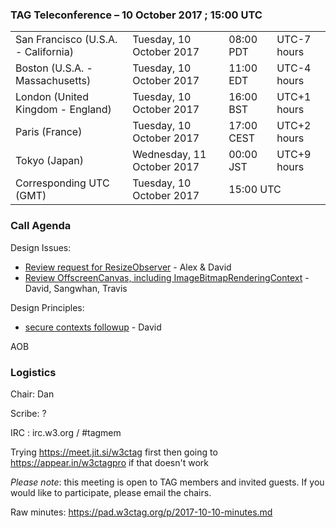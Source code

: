 ### TAG Teleconference – 10 October 2017 ; 15:00 UTC

<table>
<tr><td> San Francisco (U.S.A. - California) <td> Tuesday, 10 October 2017 <td> 08:00 PDT <td> UTC-7 hours
<tr><td> Boston (U.S.A. - Massachusetts) <td> Tuesday, 10 October 2017 <td> 11:00 EDT <td> UTC-4 hours
<tr><td> London (United Kingdom - England) <td> Tuesday, 10 October 2017 <td> 16:00 BST <td> UTC+1 hours
<tr><td> Paris (France) <td> Tuesday, 10 October 2017 <td> 17:00 CEST <td> UTC+2 hours
<tr><td> Tokyo (Japan) <td> Wednesday, 11 October 2017 <td> 00:00 JST <td> UTC+9 hours
<tr><td> Corresponding UTC (GMT) <td> Tuesday, 10 October 2017 <td colspan=2> 15:00 UTC
</table>

### Call Agenda

Design Issues: 
* [Review request for ResizeObserver](https://github.com/w3ctag/design-reviews/issues/187) - Alex & David
* [Review OffscreenCanvas, including ImageBitmapRenderingContext](https://github.com/w3ctag/design-reviews/issues/141) - David, Sangwhan, Travis

Design Principles: 
* [secure contexts followup](https://github.com/w3ctag/design-principles/pull/75) - David

AOB

### Logistics

Chair: Dan

Scribe: ?

IRC : irc.w3.org / #tagmem

Trying https://meet.jit.si/w3ctag first then going to https://appear.in/w3ctagpro if that doesn't work

*Please note*: this meeting is open to TAG members and invited guests. If you would like to participate, please email the chairs.

Raw minutes: https://pad.w3ctag.org/p/2017-10-10-minutes.md
